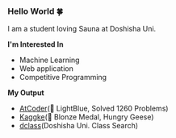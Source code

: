 ### Hello World 🍀

I am a student loving Sauna at Doshisha Uni.

**I'm Interested In**
- Machine Learning
- Web application
- Competitive Programming

**My Output**
- [AtCoder](https://atcoder.jp/users/cozy_sauna)(🐳 LightBlue, Solved 1260 Problems)
- [Kaggke](https://www.kaggle.com/cozysauna)(🥉 Blonze Medal, Hungry Geese)
- [dclass](https://dclass-search.herokuapp.com/dclass/)(Doshisha Uni. Class Search)